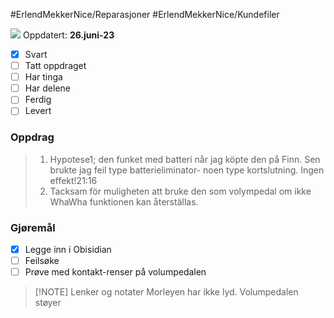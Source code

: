 #ErlendMekkerNice/Reparasjoner #ErlendMekkerNice/Kundefiler 

<img
      style ="max-width: 5rem"
      src="https://scontent.fbgo1-1.fna.fbcdn.net/v/t31.18172-8/12828471_10153444723532215_7989347692236306020_o.jpg?_nc_cat=103&cb=99be929b-3346023f&ccb=1-7&_nc_sid=09cbfe&_nc_ohc=5xIumGu3EL4AX-Sb77R&_nc_ht=scontent.fbgo1-1.fna&oh=00_AfCkVFtL4J9cWPM6nv0XB0-KjrrSbxObIU1qT6wghu4dsQ&oe=64C0E975"
    />
Oppdatert: **26.juni-23**
- [x] Svart
- [ ] Tatt oppdraget
- [ ] Har tinga
- [ ] Har delene
- [ ] Ferdig
- [ ] Levert
### Oppdrag
> 1. Hypotese1; den funket med batteri når jag köpte den på Finn. Sen brukte jag feil type batterieliminator- noen type kortslutning. Ingen effekt!21:16
> 2. Tacksam för muligheten att bruke den som volympedal om ikke WhaWha funktionen kan återställas.
### Gjøremål
- [x] Legge inn i Obisidian
- [ ] Feilsøke
- [ ] Prøve med kontakt-renser på volumpedalen
> [!NOTE] Lenker og notater
> Morleyen har ikke lyd. Volumpedalen støyer
